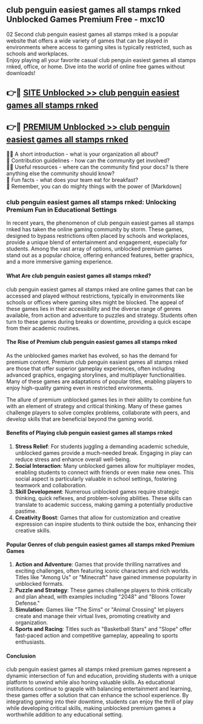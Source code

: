 ## club penguin easiest games all stamps rnked Unblocked Games Premium Free - mxc10

02 Second club penguin easiest games all stamps rnked is a popular website that offers a wide variety of games that can be played in environments where access to gaming sites is typically restricted, such as schools and workplaces.  
Enjoy playing all your favorite casual club penguin easiest games all stamps rnked, office, or home. Dive into the world of online free games without downloads!

## 👉🔴 [SITE Unblocked >> club penguin easiest games all stamps rnked](http://freeplayer.one?title=club_penguin_easiest_games_all_stamps_rnked&ref=13D)

## 👉🔴 [PREMIUM Unblocked >> club penguin easiest games all stamps rnked](http://freeplayer.one?title=club_penguin_easiest_games_all_stamps_rnked&ref=13D)

🙋‍♀️ A short introduction - what is your organization all about?  
🌈 Contribution guidelines - how can the community get involved?  
👩‍💻 Useful resources - where can the community find your docs? Is there anything else the community should know?  
🍿 Fun facts - what does your team eat for breakfast?  
🧙 Remember, you can do mighty things with the power of [Markdown]

### club penguin easiest games all stamps rnked: Unlocking Premium Fun in Educational Settings

In recent years, the phenomenon of club penguin easiest games all stamps rnked has taken the online gaming community by storm. These games, designed to bypass restrictions often placed by schools and workplaces, provide a unique blend of entertainment and engagement, especially for students. Among the vast array of options, unblocked premium games stand out as a popular choice, offering enhanced features, better graphics, and a more immersive gaming experience.

#### What Are club penguin easiest games all stamps rnked?

club penguin easiest games all stamps rnked are online games that can be accessed and played without restrictions, typically in environments like schools or offices where gaming sites might be blocked. The appeal of these games lies in their accessibility and the diverse range of genres available, from action and adventure to puzzles and strategy. Students often turn to these games during breaks or downtime, providing a quick escape from their academic routines.

#### The Rise of Premium club penguin easiest games all stamps rnked

As the unblocked games market has evolved, so has the demand for premium content. Premium club penguin easiest games all stamps rnked are those that offer superior gameplay experiences, often including advanced graphics, engaging storylines, and multiplayer functionalities. Many of these games are adaptations of popular titles, enabling players to enjoy high-quality gaming even in restricted environments.

The allure of premium unblocked games lies in their ability to combine fun with an element of strategy and critical thinking. Many of these games challenge players to solve complex problems, collaborate with peers, and develop skills that are beneficial beyond the gaming world.

#### Benefits of Playing club penguin easiest games all stamps rnked

1.  **Stress Relief**: For students juggling a demanding academic schedule, unblocked games provide a much-needed break. Engaging in play can reduce stress and enhance overall well-being.
2.  **Social Interaction**: Many unblocked games allow for multiplayer modes, enabling students to connect with friends or even make new ones. This social aspect is particularly valuable in school settings, fostering teamwork and collaboration.
3.  **Skill Development**: Numerous unblocked games require strategic thinking, quick reflexes, and problem-solving abilities. These skills can translate to academic success, making gaming a potentially productive pastime.
4.  **Creativity Boost**: Games that allow for customization and creative expression can inspire students to think outside the box, enhancing their creative skills.

#### Popular Genres of club penguin easiest games all stamps rnked Premium Games

1.  **Action and Adventure**: Games that provide thrilling narratives and exciting challenges, often featuring iconic characters and rich worlds. Titles like "Among Us" or "Minecraft" have gained immense popularity in unblocked formats.
2.  **Puzzle and Strategy**: These games challenge players to think critically and plan ahead, with examples including "2048" and "Bloons Tower Defense."
3.  **Simulation**: Games like "The Sims" or "Animal Crossing" let players create and manage their virtual lives, promoting creativity and organization.
4.  **Sports and Racing**: Titles such as "Basketball Stars" and "Slope" offer fast-paced action and competitive gameplay, appealing to sports enthusiasts.

#### Conclusion

club penguin easiest games all stamps rnked premium games represent a dynamic intersection of fun and education, providing students with a unique platform to unwind while also honing valuable skills. As educational institutions continue to grapple with balancing entertainment and learning, these games offer a solution that can enhance the school experience. By integrating gaming into their downtime, students can enjoy the thrill of play while developing critical skills, making unblocked premium games a worthwhile addition to any educational setting.